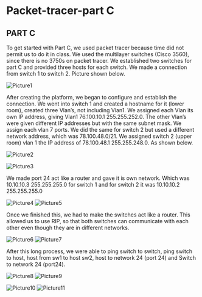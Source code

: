# Packet-tracer-part C

## PART C
 To get started with Part C, we used packet tracer because time did not permit us to do it in class. We used the multilayer switches (Cisco 3560), since there is no 3750s on packet tracer. We established two switches for part C and provided three hosts for each switch. We made a connection from switch 1 to switch 2. Picture shown below.

![Picture1](https://github.com/aissatoubarry938/Packet-tracer-partC/assets/115582067/8bb7eb0b-58eb-47ef-b3e2-37929222a0fa)

After creating the platform, we began to configure and establish the connection. We went into switch 1 and created a hostname for it (lower room), created three Vlan’s, not including Vlan1. We assigned each Vlan its own IP address, giving Vlan1 76.100.10.1 255.255.252.0. The other Vlan’s were given different IP addresses but with the same subnet mask. We assign each vlan 7 ports. We did the same for switch 2 but used a different network address, which was 78.100.48.0/21. We assigned switch 2 (upper room) vlan 1 the IP address of 78.100.48.1 255.255.248.0. As shown below. 

![Picture2](https://github.com/aissatoubarry938/Packet-tracer-partC/assets/115582067/f3e5609e-23ab-4dc4-bc0c-057c1287f4c6)  

![Picture3](https://github.com/aissatoubarry938/Packet-tracer-partC/assets/115582067/e1854fcf-f63e-4f81-ade0-8a9b443edb50)

We made port 24 act like a router and gave it is own network. Which was 10.10.10.3 255.255.255.0 for switch 1 and for switch 2 it was 10.10.10.2 255.255.255.0

![Picture4](https://github.com/aissatoubarry938/Packet-tracer-partC/assets/115582067/23be6cc0-cce8-4530-8563-964ea96074a8)   ![Picture5](https://github.com/aissatoubarry938/Packet-tracer-partC/assets/115582067/d704aa7f-02fa-40ae-a384-465277bafd01)

Once we finished this, we had to make the switches act like a router. This allowed us to use RIP, so that both switches can communicate with each other even though they are in different networks.

![Picture6](https://github.com/aissatoubarry938/Packet-tracer-partC/assets/115582067/81faf26c-a1d9-40d4-a809-a905c4211c29)  ![Picture7](https://github.com/aissatoubarry938/Packet-tracer-partC/assets/115582067/8e2acf7a-439c-40d0-a905-cb5606b47b96)

After this long process, we were able to ping switch to switch, ping switch to host, host from sw1 to host sw2,  host to network 24 (port 24) and Switch to network 24 (port24).

![Picture8](https://github.com/aissatoubarry938/Packet-tracer-partC/assets/115582067/b1e89c90-d94f-486d-bff6-e0d813a75c12)  ![Picture9](https://github.com/aissatoubarry938/Packet-tracer-partC/assets/115582067/6fb4398f-edb7-41fa-a529-7b05ed8c34e5)

![Picture10](https://github.com/aissatoubarry938/Packet-tracer-partC/assets/115582067/fcd2c2f9-fd79-484d-b55b-c55aa6925daa)   ![Picture11](https://github.com/aissatoubarry938/Packet-tracer-partC/assets/115582067/93f4984a-4548-4859-9fc7-36a4f2523344)

